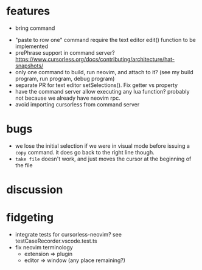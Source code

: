 # features

- bring command

* "paste to row one" command require the text editor edit() function to be implemented
* prePhrase support in command server? https://www.cursorless.org/docs/contributing/architecture/hat-snapshots/
* only one command to build, run neovim, and attach to it? (see my build program, run program, debug program)
* separate PR for text editor setSelections(). Fix getter vs property
* have the command server allow executing any lua function? probably not because we already have neovim rpc.
* avoid importing cursorless from command server

# bugs

- we lose the initial selection if we were in visual mode before issuing a `copy` command. it does go back to the right line though.
- `take file` doesn't work, and just moves the cursor at the beginning of the file

# discussion

# fidgeting

- integrate tests for cursorless-neovim? see testCaseRecorder.vscode.test.ts
- fix neovim terminology
  - extension => plugin
  - editor => window (any place remaining?)
